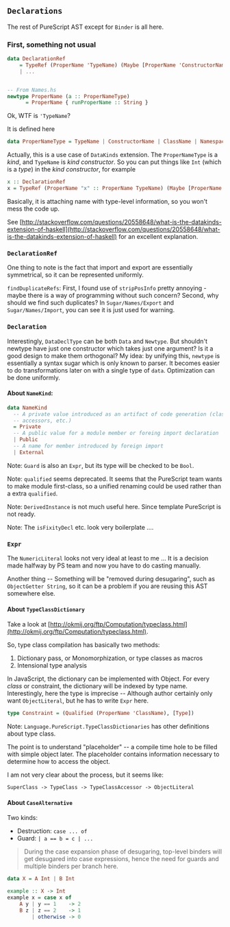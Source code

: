`Declarations`
---

The rest of PureScript AST except for `Binder` is all here.



### First, something not usual

```haskell
data DeclarationRef
    = TypeRef (ProperName 'TypeName) (Maybe [ProperName 'ConstructorName])
    | ...


-- From Names.hs
newtype ProperName (a :: ProperNameType)
      = ProperName { runProperName :: String }
```

Ok, WTF is `'TypeName`?

It is defined here

```haskell
data ProperNameType = TypeName | ConstructorName | ClassName | Namespace
```

Actually, this is a use case of `DataKinds` extension. The `ProperNameType` is a *kind*, and `TypeName` is *kind constructor*. So you can put things like `Int` (which is a *type*) in the *kind constructor*, for example

```haskell
x :: DeclarationRef
x = TypeRef (ProperName "x" :: ProperName TypeName) (Maybe [ProperName "x" :: ProperName ConstructorName])
```

Basically, it is attaching name with type-level information, so you won't mess the code up.

See [http://stackoverflow.com/questions/20558648/what-is-the-datakinds-extension-of-haskell](http://stackoverflow.com/questions/20558648/what-is-the-datakinds-extension-of-haskell) for an excellent explanation.


### `DeclarationRef`
One thing to note is the fact that import and export are essentially symmetrical, so it can be represented uniformly.

`findDuplicateRefs`: First, I found use of `stripPosInfo` pretty annoying - maybe there is a way of programming without such concern? Second, why should we find such duplicates? In `Sugar/Names/Export` and `Sugar/Names/Import`, you can see it is just used for warning.

### `Declaration`
Interestingly, `DataDeclType` can be both `Data` and `Newtype`. But shouldn't newtype have just one constructor which takes just one argument? Is it a good design to make them orthogonal? My idea: by unifying this, `newtype` is essentially a syntax sugar which is only known to parser. It becomes easier to do transformations later on with a single type of `data`. Optimization can be done uniformly.

#### About `NameKind`:

```haskell
data NameKind
  -- A private value introduced as an artifact of code generation (class instances, class member
  -- accessors, etc.)
  = Private
  -- A public value for a module member or foreing import declaration
  | Public
  -- A name for member introduced by foreign import
  | External
```

Note: `Guard` is also an `Expr`, but its type will be checked to be `Bool`.

Note: `qualified` seems deprecated. It seems that the PureScript team wants to make module first-class, so a unified renaming could be used rather than a extra `qualified`.

Note: `DerivedInstance` is not much useful here. Since template PureScript is not ready.

Note: The `isFixityDecl` etc. look very boilerplate ....

### `Expr`
The `NumericLiteral` looks not very ideal at least to me ... It is a decision made halfway by PS team and now you have to do casting manually.

Another thing -- Something will be "removed during desugaring", such as `ObjectGetter String`, so it can be a problem if you are reusing this AST somewhere else.

#### About `TypeClassDictionary`
Take a look at [http://okmij.org/ftp/Computation/typeclass.html](http://okmij.org/ftp/Computation/typeclass.html).

So, type class compilation has basically two methods:

1. Dictionary pass, or Monomorphization, or type classes as macros
2. Intensional type analysis

In JavaScript, the dictionary can be implemented with Object. For every *class* or constraint, the dictionary will be indexed by type name. Interestingly, here the type is imprecise -- Although author certainly only want `ObjectLiteral`, but he has to write `Expr` here.

```haskell
type Constraint = (Qualified (ProperName 'ClassName), [Type])
```

Note: `Language.PureScript.TypeClassDictionaries` has other definitions about type class.

The point is to understand "placeholder" -- a compile time hole to be filled with simple object later. The placeholder contains information necessary to determine how to access the object.

I am not very clear about the process, but it seems like:

    SuperClass -> TypeClass -> TypeClassAccessor -> ObjectLiteral

#### About `CaseAlternative`
Two kinds:

* Destruction: `case ... of`
* Guard: `| a == b = c | ...`

> During the case expansion phase of desugaring, top-level binders will get desugared into case expressions, hence the need for guards and multiple binders per branch here.

```haskell
data X = A Int | B Int

example :: X -> Int
example x = case x of
    A y | y == 1    -> 2
    B z | z == 2    -> 1
        | otherwise -> 0
```


